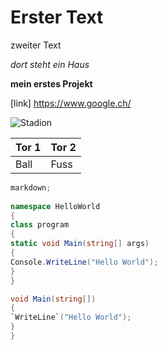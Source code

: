 # Erster Text

zweiter Text

*dort steht ein Haus*

**mein erstes Projekt**

[link] https://www.google.ch/

![Stadion](https://www.apexexhibit.com/wp-content/uploads/2019/04/Stadium_BV-1.png)

 | Tor 1 | Tor 2 |
 | --- | --- |
| Ball | Fuss |
 
```c#
markdown;
 
namespace HelloWorld
{
class program
{
static void Main(string[] args)
{
Console.WriteLine("Hello World");
}
}

void Main(string[])
{
`WriteLine`("Hello World");
}
}

